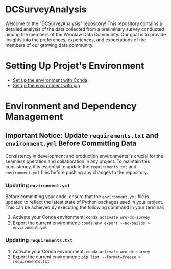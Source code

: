# DCSurveyAnalysis
Welcome to the "DCSurveyAnalysis" repository! This repository contains a detailed analysis of the data collected from a preliminary survey conducted among the members of the Wroclaw Data Community. Our goal is to provide insights into the preferences, experiences, and expectations of the members of our growing data community.

# Setting Up Projet's Environment

- [Set up the environment with Conda](./instructions/conda_setup.md)
- [Set up the environment with pip](./instructions/venv_setup.md)

# Environment and Dependency Management


## Important Notice: Update `requirements.txt` and `environment.yml` Before Committing Data

Consistency in development and production environments is crucial for the seamless operation and collaboration in any project. To maintain this consistency, it is essential to update the `requirements.txt` and `environment.yml` files before pushing any changes to the repository.

### Updating `environment.yml`

Before committing your code, ensure that the `environment.yml` file is updated to reflect the latest state of Python packages used in your project. This can be achieved by executing the following command in your terminal:

1. Activate your Conda environment: `conda activate wro-dc-survey`
2. Export the current environment: `conda env export --no-builds > environment.yml`

### Updating `requirements.txt`

1. Activate your Conda environment: `conda activate wro-dc-survey`
2. Export the current environment: `pip list --format=freeze > requirements.txt`
